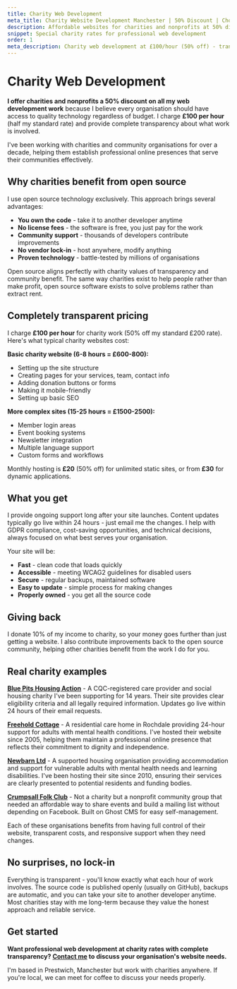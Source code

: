 ```yaml
---
title: Charity Web Development
meta_title: Charity Website Development Manchester | 50% Discount | Chobble
description: Affordable websites for charities and nonprofits at 50% discount rates using open source tech - completely transparent pricing
snippet: Special charity rates for professional web development
order: 1
meta_description: Charity web development at £100/hour (50% off) - transparent pricing, open source tech, no vendor lock-in - hosting from £20/month - Manchester developer
---
```


# Charity Web Development

**I offer charities and nonprofits a 50% discount on all my web development work** because I believe every organisation should have access to quality technology regardless of budget. I charge **£100 per hour** (half my standard rate) and provide complete transparency about what work is involved.

I've been working with charities and community organisations for over a decade, helping them establish professional online presences that serve their communities effectively.

## Why charities benefit from open source

I use open source technology exclusively. This approach brings several advantages:

- **You own the code** - take it to another developer anytime
- **No license fees** - the software is free, you just pay for the work
- **Community support** - thousands of developers contribute improvements
- **No vendor lock-in** - host anywhere, modify anything
- **Proven technology** - battle-tested by millions of organisations

Open source aligns perfectly with charity values of transparency and community benefit. The same way charities exist to help people rather than make profit, open source software exists to solve problems rather than extract rent.

## Completely transparent pricing

I charge **£100 per hour** for charity work (50% off my standard £200 rate). Here's what typical charity websites cost:

**Basic charity website (6-8 hours = £600-800):**
- Setting up the site structure
- Creating pages for your services, team, contact info
- Adding donation buttons or forms
- Making it mobile-friendly
- Setting up basic SEO

**More complex sites (15-25 hours = £1500-2500):**
- Member login areas
- Event booking systems
- Newsletter integration
- Multiple language support
- Custom forms and workflows

Monthly hosting is **£20** (50% off) for unlimited static sites, or from **£30** for dynamic applications.

## What you get

I provide ongoing support long after your site launches. Content updates typically go live within 24 hours - just email me the changes. I help with GDPR compliance, cost-saving opportunities, and technical decisions, always focused on what best serves your organisation.

Your site will be:
- **Fast** - clean code that loads quickly
- **Accessible** - meeting WCAG2 guidelines for disabled users
- **Secure** - regular backups, maintained software
- **Easy to update** - simple process for making changes
- **Properly owned** - you get all the source code

## Giving back

I donate 10% of my income to charity, so your money goes further than just getting a website. I also contribute improvements back to the open source community, helping other charities benefit from the work I do for you.

## Real charity examples

**[Blue Pits Housing Action](/examples/blue-pits/)** - A CQC-registered care provider and social housing charity I've been supporting for 14 years. Their site provides clear eligibility criteria and all legally required information. Updates go live within 24 hours of their email requests.

**[Freehold Cottage](https://www.freeholdcottage.com)** - A residential care home in Rochdale providing 24-hour support for adults with mental health conditions. I've hosted their website since 2005, helping them maintain a professional online presence that reflects their commitment to dignity and independence.

**[Newbarn Ltd](https://www.newbarnltd.co.uk)** - A supported housing organisation providing accommodation and support for vulnerable adults with mental health needs and learning disabilities. I've been hosting their site since 2010, ensuring their services are clearly presented to potential residents and funding bodies.

**[Crumpsall Folk Club](/examples/crumpsall-folk-club/)** - Not a charity but a nonprofit community group that needed an affordable way to share events and build a mailing list without depending on Facebook. Built on Ghost CMS for easy self-management.

Each of these organisations benefits from having full control of their website, transparent costs, and responsive support when they need changes.

## No surprises, no lock-in

Everything is transparent - you'll know exactly what each hour of work involves. The source code is published openly (usually on GitHub), backups are automatic, and you can take your site to another developer anytime. Most charities stay with me long-term because they value the honest approach and reliable service.

## Get started

**Want professional web development at charity rates with complete transparency? [Contact me](/contact/) to discuss your organisation's website needs.**

I'm based in Prestwich, Manchester but work with charities anywhere. If you're local, we can meet for coffee to discuss your needs properly.